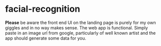# facial-recognition

**Please** be aware the front end UI on the landing page is purely for my own giggles and in no way makes sense. The web app is functional. Simply paste in an image url from google, particularly of well known artist and the app should generate some data for you. 